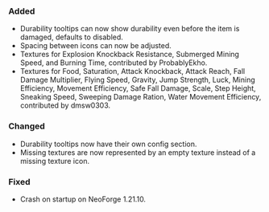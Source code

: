 ### Added
- Durability tooltips can now show durability even before the item is damaged, defaults to disabled.
- Spacing between icons can now be adjusted.
- Textures for Explosion Knockback Resistance, Submerged Mining Speed, and Burning Time, contributed by ProbablyEkho.
- Textures for Food, Saturation, Attack Knockback, Attack Reach, Fall Damage Multiplier, Flying Speed, Gravity, Jump Strength, Luck, Mining Efficiency, Movement Efficiency, Safe Fall Damage, Scale, Step Height, Sneaking Speed, Sweeping Damage Ration, Water Movement Efficiency, contributed by dmsw0303.

### Changed
- Durability tooltips now have their own config section.
- Missing textures are now represented by an empty texture instead of a missing texture icon.

### Fixed
- Crash on startup on NeoForge 1.21.10.